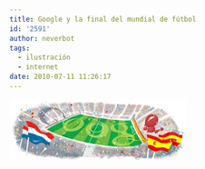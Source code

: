 ```yaml
---
title: Google y la final del mundial de fútbol
id: '2591'
author: neverbot
tags:
  - ilustración
  - internet
date: 2010-07-11 11:26:17
---
```


[![201007111125.jpg](./google-y-la-final-del-mundial-de-futbol/201007111125.jpg)](http://www.google.es/search?q=Copa+Mundial+de+la+FIFA+2010%3A+Finales&ct=worldcupfinale10-hp&oi=ddle)
